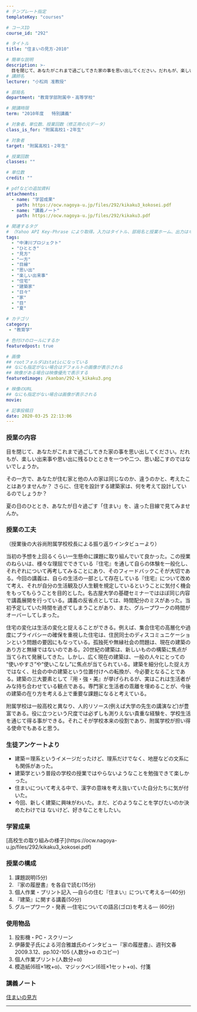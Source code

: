 ```yaml
---
# テンプレート指定
templateKey: "courses"

# コースID
course_id: "292"

# タイトル
title: "住まいの見方-2010"

# 簡単な説明
description: >-
  目を閉じて、あなたがこれまで過ごしてきた家の事を思い出してください。だれもが、楽しい出来事や思い出に残るひとときを一つや二つ、思い起こすのではないでしょうか。 その一方で、あなたが住む家と他の人の家は同じなのか、違うのかと、考えたことはありませんか？ さらに、住宅を設計する建築家は、何を考えて設計しているのでしょうか？夏の日のひととき、あなたが日々過ごす「住まい」を、違った目線で見てみませ ....
# 講師名
lecturer: "小松尚 准教授"

# 部局名
department: "教育学部附属中・高等学校"

# 開講時限
term: "2010年度	特別講義"

# 対象者、単位数、授業回数（修正用の元データ）
class_is_for: "附属高校1・2年生"

# 対象者
target: "附属高校1・2年生"

# 授業回数
classes: ""

# 単位数
credit: ""

# pdfなどの追加資料
attachments:
  - name: "学習成果" 
    path: https://ocw.nagoya-u.jp/files/292/kikaku3_kokosei.pdf
  - name: "講義ノート" 
    path: https://ocw.nagoya-u.jp/files/292/kikaku3.pdf

# 関連するタグ
# （Yahoo API Key-Phrase により取得。入力はタイトル、部局名と授業ホーム、出力はキーフレーズ（tags））
tags:
  - "中津川プロジェクト"
  - "ひととき"
  - "見方"
  - "一方"
  - "目線"
  - "思い出"
  - "楽しい出来事"
  - "住宅"
  - "建築家"
  - "日々"
  - "家"
  - "目"
  - "夏"

# カテゴリ
category:
 - "教育学"

# 色付けのロールにするか
featuredpost: true

# 画像
## rootフォルダはstaticになっている
## なにも指定がない場合はデフォルトの画像が表示される
## 映像がある場合は映像優先で表示する
featuredimage: /kanban/292-k_kikaku3.png

# 映像のURL
## なにも指定がない場合は画像が表示される
movie: 

# 記事投稿日
date: 2020-03-25 22:13:06
---
```


### 授業の内容

目を閉じて、あなたがこれまで過ごしてきた家の事を思い出してください。だれもが、楽しい出来事や思い出に残るひとときを一つや二つ、思い起こすのではないでしょうか。

その一方で、あなたが住む家と他の人の家は同じなのか、違うのかと、考えたことはありませんか？ さらに、住宅を設計する建築家は、何を考えて設計しているのでしょうか？

夏の日のひととき、あなたが日々過ごす「住まい」を、違った目線で見てみませんか。



### 授業の工夫

（授業後の大谷尚附属学校校長による振り返りインタビューより）

当初の予想を上回るくらい一生懸命に課題に取り組んでいて良かった。この授業のねらいは、様々な理屈でできている『住宅』を通して自らの体験を一般化し、それぞれについて再考してみることにあり、そのフィードバックこそが大切である。今回の講義は、自らの生活の一部として存在している『住宅』について改めて考え、それが自分の生活観及び人生観を規定しているということに気付く機会をもってもらうことを目的とした。名古屋大学の基礎セミナーではほぼ同じ内容で講義展開を行っている。講義の反省点としては、時間配分のミスがあった。当初予定していた時間を過ぎてしまうことがあり、また、グループワークの時間がオーバーしてしまった。

住宅の変化は生活の変化と捉えることができる。例えば、集合住宅の高層化や過度にプライバシーの確保を重視した住宅は、住民同士のディスコミュニケーションという問題の要因にもなっている。孤独死や無縁社会の問題は、現在の建築のあり方と無縁ではないのである。20世紀の建築は、新しいものの構築に焦点が当てられて発展してきた。しかし、広く現在の建築は、一般の人々にとっての “使いやすさ”や“使いこなし”に焦点が当てられている。建築を細分化した捉え方ではなく、社会の中の建築という位置付けへの転換が、今必要となることである。建築の三大要素として『用・強・美』が挙げられるが、実はこれは生活者がみな持ち合わせている観点である。専門家と生活者の乖離を埋めることが、今後の建築の在り方を考える上で重要な課題になると考えている。

附属学校は一般高校と異なり、人的リソース(例えば大学の先生の講演など)が豊富である。役に立つという尺度では必ずしも測りえない貴重な経験を、学校生活を通じて得る事ができる。それこそが学校本来の役割であり、附属学校が担い得る使命でもあると思う。


<h3>生徒アンケートより</h3>
<ul>
<li>建築＝理系というイメージだったけど、理系だけでなく、地歴などの文系にも関係があった。</li>
<li>建築学という普段の学校の授業ではやらないようなことを勉強できて楽しかった。</li>
<li>住まいについて考える中で、漢字の意味を考え抜いていた自分たちに気が付いた。</li>
<li>今回、新しく建築に興味がわいた。まだ、どのようなことを学びたいのか決めたわけでは
ないけど、好きなことをしたい。</li>
</ul>

<h3>学習成果</h3>
<p>
[高校生の取り組みの様子](https://ocw.nagoya-u.jp/files/292/kikaku3_kokosei.pdf) 
</p>


### 授業の構成

1.  課題説明(5分)
2.  『家の履歴書』を各自で読む(15分)
3.  個人作業・プリント記入 —自らの住む『住まい』について考える—(40分)
4.  『建築』に関する講義(50分)
5.  グループワーク・発表 —住宅についての語呂(ゴロ)を考える— (60分)

### 使用物品

1.  投影機・PC・スクリーン
2.  伊藤愛子氏による河合雅雄氏のインタビュー『家の履歴書』、週刊文春 2009.3.12、pp.102-105 (人数分+α のコピー)
3.  個人作業プリント(人数分+α)
4.  模造紙(6班×1枚+α)、マジックペン(6班×1セット+α)、付箋





### 講義ノート

[住まいの見方](https://ocw.nagoya-u.jp/files/292/kikaku3.pdf) 









-----